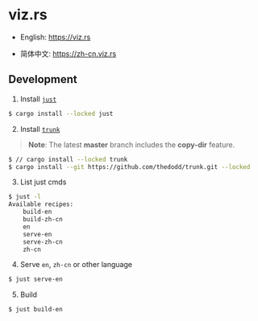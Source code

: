 # viz.rs

* English: https://viz.rs

* 简体中文: https://zh-cn.viz.rs

## Development

1. Install [`just`]

```bash
$ cargo install --locked just
```

2. Install [`trunk`]

> **Note**: The latest **master** branch includes the **copy-dir** feature.

```bash
$ // cargo install --locked trunk
$ cargo install --git https://github.com/thedodd/trunk.git --locked
```

3. List just cmds

```bash
$ just -l
Available recipes:
    build-en
    build-zh-cn
    en
    serve-en
    serve-zh-cn
    zh-cn
```

4. Serve `en`, `zh-cn` or other language

```bash
$ just serve-en
```

5. Build

```bash
$ just build-en
```

[`just`]: https://github.com/casey/just
[`trunk`]: https://github.com/thedodd/trunk
